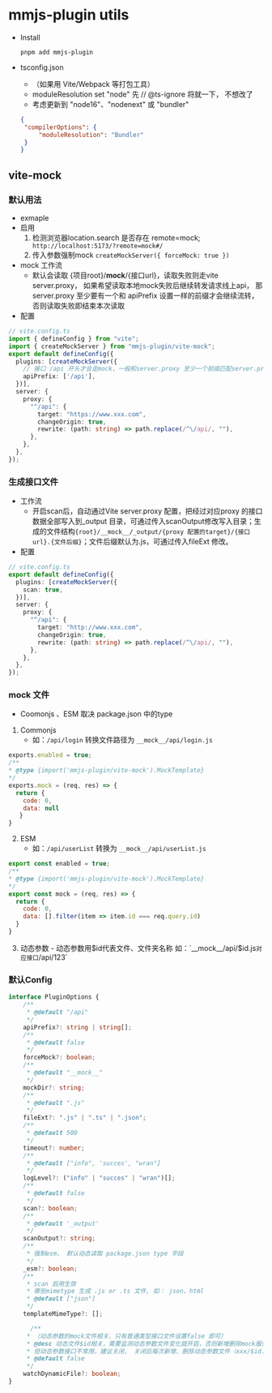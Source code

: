 # mmjs-plugin utils

- Install
  ```shell
  pnpm add mmjs-plugin
  ```
  
- tsconfig.json
  - （如果用 Vite/Webpack 等打包工具）
  - moduleResolution set "node" 先 // @ts-ignore 将就一下， 不想改了
  - 考虑更新到 "node16"、"nodenext" 或 "bundler"
  ```json
  {
   "compilerOptions": {
       "moduleResolution": "Bundler"
   }
  }
  ```

## vite-mock
  ### 默认用法
  - exmaple
  - 启用
    1. 检测浏览器location.search 是否存在 remote=mock; ` http://localhost:5173/?remote=mock#/`
    2. 传入参数强制mock `createMockServer({ forceMock: true })`
  - mock 工作流
    - 默认会读取 {项目root}/__mock__/{接口url}，读取失败则走vite server.proxy， 如果希望读取本地mock失败后继续转发请求线上api， 那server.proxy 至少要有一个和 apiPrefix 设置一样的前缀才会继续流转，否则读取失败即结束本次读取
  - 配置
  ```ts
  // vite.config.ts
  import { defineConfig } from "vite";
  import { createMockServer } from "mmjs-plugin/vite-mock";
  export default defineConfig({
    plugins: [createMockServer({
      // 接口 /api 开头才会走mock，一般和server.proxy 至少一个前缀匹配server.proxy即可使用线上代理，扫描原理
      apiPrefix: ['/api'],
    })], 
    server: {
      proxy: {
        "^/api": {
          target: "https://www.xxx.com",
          changeOrigin: true,
          rewrite: (path: string) => path.replace(/^\/api/, ""),
        },
      },
    },
  });
  ```
### 生成接口文件
  - 工作流
    - 开启scan后，自动通过Vite server.proxy 配置，把经过对应proxy 的接口数据全部写入到_output 目录，可通过传入scanOutput修改写入目录；生成的文件结构`{root}/__mock__/_output/{proxy 配置的target}/{接口url}.{文件后缀}`；文件后缀默认为.js，可通过传入fileExt 修改。
  - 配置
  ```ts
  // vite.config.ts
  export default defineConfig({
    plugins: [createMockServer({
      scan: true,
    })], 
    server: {
      proxy: {
        "^/api": {
          target: "http://www.xxx.com",
          changeOrigin: true,
          rewrite: (path: string) => path.replace(/^\/api/, ""),
        },
      },
    },
  });
  ```

### mock 文件
  - Coomonjs 、ESM 取决 package.json 中的type
  1. Commonjs
      - 如：`/api/login` 转换文件路径为 `__mock__/api/login.js`
  ```js
  exports.enabled = true;
  /**
  * @type {import('mmjs-plugin/vite-mock').MockTemplate}
  */
  exports.mock = (req, res) => {
    return { 
      code: 0, 
      data: null
     }
  }
  ```
  2. ESM
      - 如：`/api/userList` 转换为 `__mock__/api/userList.js`
  ```js
  export const enabled = true;
  /**
  * @type {import('mmjs-plugin/vite-mock').MockTemplate}
  */
  export const mock = (req, res) => {
    return {
      code: 0,
      data: [].filter(item => item.id === req.query.id)
    }
  }
  ```

  3. 动态参数
    - 动态参数用$id代表文件、文件夹名称 如：`__mock__/api/$id.js` 对应接口 `/api/123`
  

### 默认Config

```ts
interface PluginOptions {
    /**
     * @default "/api"
     */
    apiPrefix?: string | string[];
    /**
     * @default false
     */
    forceMock?: boolean;
    /**
     * @default "__mock__"
     */
    mockDir?: string;
    /**
     * @default ".js"
     */
    fileExt?: ".js" | ".ts" | ".json";
    /**
     * @default 500
     */
    timeout?: number;
    /**
     * @default ["info", 'succes', "wran"]
     */
    logLevel?: ("info" | "succes" | "wran")[];
    /**
     * @default false
     */
    scan?: boolean;
    /**
     * @default '_output'
     */
    scanOutput?: string;
    /**
     * 强制esm， 默认动态读取 package.json type 字段
     */
    _esm?: boolean;
    /**
     * scan 启用生效
     * 哪些mimetype 生成 .js or .ts 文件, 如： json、html
     * @default ["json"]
     */
    templateMimeType?: [];

      /**
     * （动态参数的mock文件相关、只有普通类型接口文件设置false 即可）
     * @desc 动态文件$id相关，需要监测动态参数文件变化就开启，否则新增删除mock服务无法实时知道
     * 但动态参数接口不常用，建议关闭， 关闭后每次新增、删除动态参数文件（xxx/$id.js）,需要重新启动vite server 
     * @default false
     */
    watchDynamicFile?: boolean;
}
```

